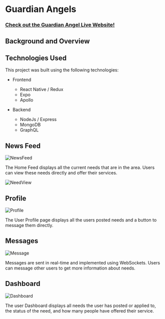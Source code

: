 # Guardian Angels

### [Check out the Guardian Angel Live Website!](http://guardian-angel.herokuapp.com)

## Background and Overview



## Technologies Used

This project was built using the following technologies:
* Frontend
  * React Native / Redux
  * Expo
  * Apollo

* Backend
  * NodeJs / Express
  * MongoDB
  * GraphQL


## News Feed

![NewsFeed](./docs/gifs/NewsFeed.gif)

The Home Feed displays all the current needs that are in the area. Users can view these needs directly and offer their services.

![NeedView](./docs/gifs/NeedView.gif)

## Profile

![Profile](./docs/gifs/Profile.gif)

The User Profile page displays all the users posted needs and a button to message them directly.

## Messages

![Message](./docs/gifs/Message.gif)

Messages are sent in real-time and implemented using WebSockets. Users can message other users to get more information about needs.

## Dashboard

![Dashboard](./docs/gifs/Dashboard.gif)

The user Dashboard displays all needs the user has posted or applied to, the status of the need, and how many people have offered their service.
